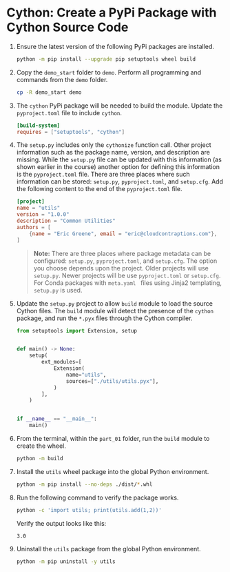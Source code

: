 # Cython: Create a PyPi Package with Cython Source Code

1. Ensure the latest version of the following PyPi packages are installed.

    ```bash
    python -m pip install --upgrade pip setuptools wheel build
    ```

2. Copy the `demo_start` folder to `demo`. Perform all programming and commands from the `demo` folder.

    ```bash
    cp -R demo_start demo
    ```

3. The `cython` PyPi package will be needed to build the module. Update the `pyproject.toml` file to include `cython`.

    ```toml
    [build-system]
    requires = ["setuptools", "cython"]
    ```

4. The `setup.py` includes only the `cythonize` function call. Other project information such as the package name, version, and description are missing. While the `setup.py` file can be updated with this information (as shown earlier in the course) another option for defining this information is the `pyproject.toml` file. There are three places where such information can be stored: `setup.py`, `pyproject.toml`, and `setup.cfg`. Add the following content to the end of the `pyproject.toml` file.

    ```toml
    [project]
    name = "utils"
    version = "1.0.0"
    description = "Common Utilities"
    authors = [
        {name = "Eric Greene", email = "eric@cloudcontraptions.com"},
    ]
    ```

    > **Note:** There are three places where package metadata can be configured: `setup.py`, `pyproject.toml`, and `setup.cfg`. The option you choose depends upon the project. Older projects will use `setup.py`. Newer projects will be use `pyproject.toml` or `setup.cfg`. For Conda packages with `meta.yaml ` files using Jinja2 templating, `setup.py` is used.

5. Update the `setup.py` project to allow `build` module to load the source Cython files. The `build` module will detect the presence of the `cython` package, and run the `*.pyx` files through the Cython compiler.

    ```python
    from setuptools import Extension, setup


    def main() -> None:
        setup(
            ext_modules=[
                Extension(
                    name="utils",
                    sources=["./utils/utils.pyx"],
                )
            ],
        )


    if __name__ == "__main__":
        main()
    ```

6. From the terminal, within the `part_01` folder, run the `build` module to create the wheel.

    ```bash
    python -m build
    ```

7. Install the `utils` wheel package into the global Python environment.

    ```bash
    python -m pip install --no-deps ./dist/*.whl
    ```

8. Run the following command to verify the package works.

    ```bash
    python -c 'import utils; print(utils.add(1,2))'
    ```

    Verify the output looks like this:

    ```text
    3.0
    ```

10. Uninstall the `utils` package from the global Python environment.

    ```bash
    python -m pip uninstall -y utils
    ```
